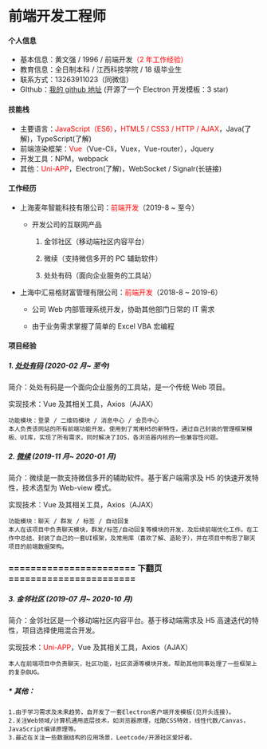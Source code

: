 # 前端开发工程师

#### 个人信息

- 基本信息：黄文强 / 1996 / 前端开发<font color=red>（2 年工作经验）</font>
- 教育信息：全日制本科 / 江西科技学院 / 18 级毕业生
- 联系方式：13263911023（同微信）
- GIthub：[我的 github 地址](https://github.com/ChrismasIn2015) (开源了一个 Electron 开发模板：3 star)

#### 技能栈

- 主要语言：<font color=red>JavaScript（ES6）</font>，<font color=red>HTML5 / CSS3 / HTTP / AJAX</font>，Java(了解)，TypeScript(了解)
- 前端渲染框架：<font color=red>Vue</font>（Vue-Cli，Vuex，Vue-router），Jquery
- 开发工具：NPM，webpack
- 其他：<font color=red>Uni-APP</font>，Electron(了解)，WebSocket / Signalr(长链接)

#### 工作经历

- 上海麦年智能科技有限公司：<font color=red>前端开发</font>（2019-8 ~ 至今）

  - 开发公司的互联网产品

    1. 金邻社区（移动端社区内容平台）
    2. 微续（支持微信多开的 PC 辅助软件）

    3. 处处有码（面向企业服务的工具站）

- 上海中汇易格财富管理有限公司：<font color=red>前端开发</font>（2018-8 ~ 2019-6）

  - 公司 Web 内部管理系统开发，协助其他部门日常的 IT 需求

  - 由于业务需求掌握了简单的 Excel VBA 宏编程

#### 项目经验

##### 1. [处处有码](http://www.ccym88.com) (2020-02 月~ 至今)

简介：处处有码是一个面向企业服务的工具站，是一个传统 Web 项目。

实现技术：Vue 及其相关工具，Axios（AJAX）

```
功能模块：登录 / 二维码模块 / 消息中心 / 会员中心
本人负责该网站的所有前端功能开发。使用到了常用H5的新特性，通过自己封装的管理框架模板、UI库，实现了所有需求，同时解决了IOS，各浏览器内核的一些兼容性问题。
```

##### 2. [微续](http://www.weixu88.com/) (2019-11 月~ 2020-01 月)

简介：微续是一款支持微信多开的辅助软件。基于客户端需求及 H5 的快速开发特性，技术选型为 Web-view 模式。

实现技术：Vue 及其相关工具，Axios（AJAX）

```
功能模块：聊天 / 群发 / 标签 / 自动回复
本人在该项目中负责聊天模块，群发/标签/自动回复等模块的开发，及后续前端优化工作。在工作中总结、封装了自己的一套UI框架，及常用库（喜欢了解、造轮子），并在项目中构思了聊天项目的前端数据架构。
```

### ======================= 下翻页 =======================

##### 3. 金邻社区 (2019-07 月~ 2020-10 月)

简介：金邻社区是一个移动端社区内容平台。基于移动端需求及 H5 高速迭代的特性，项目选择使用混合开发。

实现技术：<font color=red>Uni-APP</font>，Vue 及其相关工具，Axios（AJAX）

```
本人在前端项目中负责聊天，社区功能，社区资源等模块开发。帮助其他同事处理了一些框架上的复杂BUG。
```

##### \* 其他：

```
1.由于学习需求及未来趋势，自开发了一套Electron客户端开发模板(见开头连接)。
2.关注Web领域/计算机通用底层技术，如浏览器原理，炫酷CSS特效，线性代数/Canvas，JavaScript编译原理等。
3.最近在关注一些数据结构的应用场景，Leetcode/开源社区爱好者。
```
